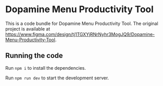 
  # Dopamine Menu Productivity Tool

  This is a code bundle for Dopamine Menu Productivity Tool. The original project is available at https://www.figma.com/design/tj1TGXYjRNrNyhr3MogJQ9/Dopamine-Menu-Productivity-Tool.

  ## Running the code

  Run `npm i` to install the dependencies.

  Run `npm run dev` to start the development server.
  